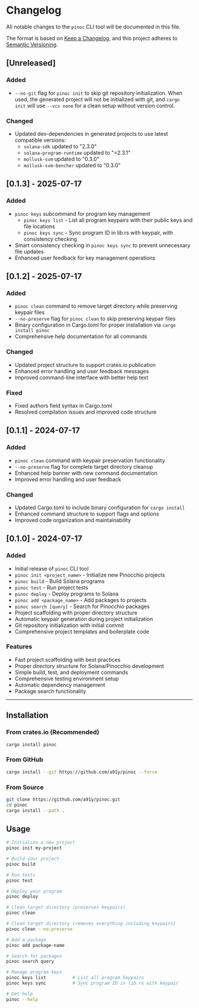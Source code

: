 # Changelog

All notable changes to the `pinoc` CLI tool will be documented in this file.

The format is based on [Keep a Changelog](https://keepachangelog.com/en/1.0.0/),
and this project adheres to [Semantic Versioning](https://semver.org/spec/v2.0.0.html).

## [Unreleased]

### Added
- `--no-git` flag for `pinoc init` to skip git repository initialization. When used, the generated project will not be initialized with git, and `cargo init` will use `--vcs none` for a clean setup without version control.

### Changed
- Updated dev-dependencies in generated projects to use latest compatible versions:
  - `solana-sdk` updated to "2.3.0"
  - `solana-program-runtime` updated to "=2.3.1"
  - `mollusk-svm` updated to "0.3.0"
  - `mollusk-svm-bencher` updated to "0.3.0"

## [0.1.3] - 2025-07-17

### Added

- `pinoc keys` subcommand for program key management
  - `pinoc keys list` - List all program keypairs with their public keys and file locations
  - `pinoc keys sync` - Sync program ID in lib.rs with keypair, with consistency checking
- Smart consistency checking in `pinoc keys sync` to prevent unnecessary file updates
- Enhanced user feedback for key management operations

## [0.1.2] - 2025-07-17

### Added

- `pinoc clean` command to remove target directory while preserving keypair files
- `--no-preserve` flag for `pinoc clean` to skip preserving keypair files
- Binary configuration in Cargo.toml for proper installation via `cargo install pinoc`
- Comprehensive help documentation for all commands

### Changed

- Updated project structure to support crates.io publication
- Enhanced error handling and user feedback messages
- Improved command-line interface with better help text

### Fixed

- Fixed authors field syntax in Cargo.toml
- Resolved compilation issues and improved code structure

## [0.1.1] - 2024-07-17

### Added

- `pinoc clean` command with keypair preservation functionality
- `--no-preserve` flag for complete target directory cleanup
- Enhanced help banner with new command documentation
- Improved error handling and user feedback

### Changed

- Updated Cargo.toml to include binary configuration for `cargo install`
- Enhanced command structure to support flags and options
- Improved code organization and maintainability

## [0.1.0] - 2024-07-17

### Added

- Initial release of `pinoc` CLI tool
- `pinoc init <project_name>` - Initialize new Pinocchio projects
- `pinoc build` - Build Solana programs
- `pinoc test` - Run project tests
- `pinoc deploy` - Deploy programs to Solana
- `pinoc add <package_name>` - Add packages to projects
- `pinoc search [query]` - Search for Pinocchio packages
- Project scaffolding with proper directory structure
- Automatic keypair generation during project initialization
- Git repository initialization with initial commit
- Comprehensive project templates and boilerplate code

### Features

- Fast project scaffolding with best practices
- Proper directory structure for Solana/Pinocchio development
- Simple build, test, and deployment commands
- Comprehensive testing environment setup
- Automatic dependency management
- Package search functionality

---

## Installation

### From crates.io (Recommended)

```bash
cargo install pinoc
```

### From GitHub

```bash
cargo install --git https://github.com/a91y/pinoc --force
```

### From Source

```bash
git clone https://github.com/a91y/pinoc.git
cd pinoc
cargo install --path .
```

## Usage

```bash
# Initialize a new project
pinoc init my-project

# Build your project
pinoc build

# Run tests
pinoc test

# Deploy your program
pinoc deploy

# Clean target directory (preserves keypairs)
pinoc clean

# Clean target directory (removes everything including keypairs)
pinoc clean --no-preserve

# Add a package
pinoc add package-name

# Search for packages
pinoc search query

# Manage program keys
pinoc keys list          # List all program keypairs
pinoc keys sync          # Sync program ID in lib.rs with keypair

# Get help
pinoc --help
```

